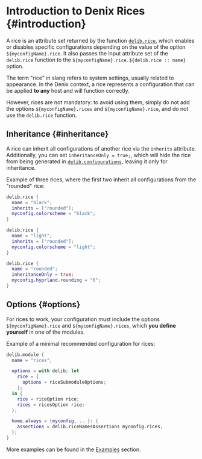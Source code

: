# Introduction to Denix Rices {#introduction}
A rice is an attribute set returned by the function [`delib.rice`](/rices/structure), which enables or disables specific configurations depending on the value of the option `${myconfigName}.rice`. It also passes the input attribute set of the `delib.rice` function to the `${myconfigName}.rice.${delib.rice :: name}` option.

The term "rice" in slang refers to system settings, usually related to appearance. In the Denix context, a rice represents a configuration that can be applied **to any** host and will function correctly.

However, rices are not mandatory: to avoid using them, simply do not add the options `${myconfigName}.rices` and `${myconfigName}.rice`, and do not use the `delib.rice` function.

## Inheritance {#inheritance}
A rice can inherit all configurations of another rice via the `inherits` attribute. Additionally, you can set `inheritanceOnly = true;`, which will hide the rice from being generated in [`delib.configurations`](/configurations/introduction), leaving it only for inheritance.

Example of three rices, where the first two inherit all configurations from the "rounded" rice:

```nix
delib.rice {
  name = "black";
  inherits = ["rounded"];
  myconfig.colorscheme = "black";
}
```

```nix
delib.rice {
  name = "light";
  inherits = ["rounded"];
  myconfig.colorscheme = "light";
}
```

```nix
delib.rice {
  name = "rounded";
  inheritanceOnly = true;
  myconfig.hyprland.rounding = "6";
}
```

## Options {#options}
For rices to work, your configuration must include the options `${myconfigName}.rice` and `${myconfigName}.rices`, which **you define yourself** in one of the modules.

Example of a minimal recommended configuration for rices:

```nix
delib.module {
  name = "rices";

  options = with delib; let
    rice = {
      options = riceSubmoduleOptions;
    };
  in {
    rice = riceOption rice;
    rices = ricesOption rice;
  };

  home.always = {myconfig, ...}: {
    assertions = delib.riceNamesAssertions myconfig.rices;
  };
}
```

More examples can be found in the [Examples](/rices/examples) section.
